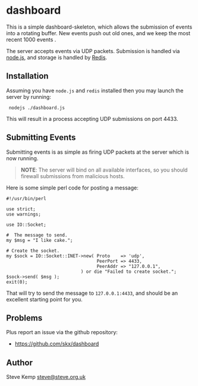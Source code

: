 dashboard
=========

This is a simple dashboard-skeleton, which allows the submission of
events into a rotating buffer.  New events push out old ones, and
we keep the most recent 1000 events .

The server accepts events via UDP packets.  Submission is handled
via [node.js](http://nodejs.org), and storage is handled by [Redis](http://redis.io/).


Installation
------------

Assuming you have `node.js` and `redis` installed then you may launch
the server by running:

     nodejs ./dashboard.js

This will result in a process accepting UDP submissions on port 4433.



Submitting Events
-----------------

Submitting events is as simple as firing UDP packets at the server which
is now running.

> **NOTE**:  The server will bind on all available interfaces, so you should firewall submissions from malicious hosts.

Here is some simple perl code for posting a message:

    #!/usr/bin/perl

    use strict;
    use warnings;

    use IO::Socket;

    #  The message to send.
    my $msg = "I like cake.";

    # Create the socket.
    my $sock = IO::Socket::INET->new( Proto    => 'udp',
                                      PeerPort => 4433,
                                      PeerAddr => "127.0.0.1",
                                ) or die "Failed to create socket.";
    $sock->send( $msg );
    exit(0);


That will try to send the message to `127.0.0.1:4433`, and should be
an excellent starting point for you.

Problems
--------

Plus report an issue via the github repository:

* https://github.com/skx/dashboard


Author
------

Steve Kemp <steve@steve.org.uk>
